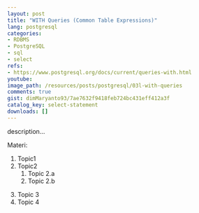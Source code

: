 ```yaml
---
layout: post
title: "WITH Queries (Common Table Expressions)"
lang: postgresql
categories:
- RDBMS
- PostgreSQL
- sql
- select
refs: 
- https://www.postgresql.org/docs/current/queries-with.html
youtube: 
image_path: /resources/posts/postgresql/03l-with-queries
comments: true
gist: dimMaryanto93/7ae7632f9418feb724bc431eff412a3f
catalog_key: select-statement
downloads: []
---
```



description...

Materi: 

1. Topic1
2. Topic2
    1. Topic 2.a
    2. Topic 2.b
<!--more-->
3. Topic 3
4. Topic 4